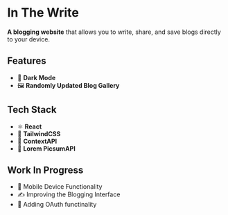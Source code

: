 # In The Write

**A blogging website** that allows you to write, share, and save blogs directly to your device.

## Features
- 🌙 **Dark Mode**
- 🖼️ **Randomly Updated Blog Gallery**

## Tech Stack
- ⚛️ **React**
- 🎨 **TailwindCSS**
- 🔄 **ContextAPI**
- 📸 **Lorem PicsumAPI**

## Work In Progress
- 📱 Mobile Device Functionality
- ✍️ Improving the Blogging Interface
- 🔐 Adding OAuth functinality
